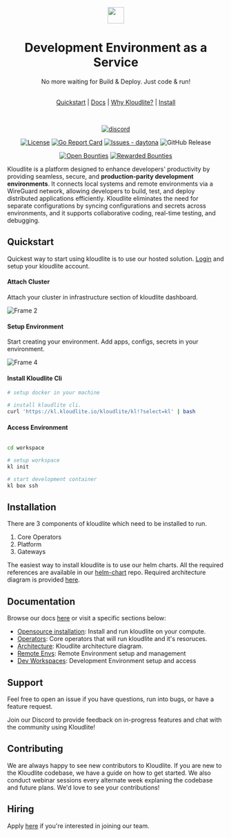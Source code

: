 <div align="center">
  <a href="https://kloudlite.io">
    <img src="https://github.com/kloudlite/kloudlite/assets/1580519/a31a5f78-2bde-45f1-8141-d23ee8231eb1" style="height:38px" />
  </a>
  <h1>
    Development Environment as a Service  
  </h1>
  <div>No more waiting for Build & Deploy. Just code & run!</div>
  <br />
  
[Quickstart](https://kloudlite.io) | [Docs](https://kloudlite.io/docs) | [Why Kloudlite?](https://kloudlite.io/why) | [Install](https://kloudlite.io/install)

  <br />

[![discord](https://img.shields.io/discord/934762910717194260?label=discord)](https://discord.gg/m5tYzQfcG8)

[![License](https://img.shields.io/badge/License-Apache--2.0-blue)](#license)
[![Go Report Card](https://goreportcard.com/badge/github.com/kloudlite/api)](https://goreportcard.com/report/github.com/kloudlite/api)
[![Issues - daytona](https://img.shields.io/github/issues/kloudlite/kloudlite)](https://github.com/kloudlite/kloudlite/issues)
![GitHub Release](https://img.shields.io/github/v/release/kloudlite/kloudlite)

[![Open Bounties](https://img.shields.io/endpoint?url=https%3A%2F%2Fconsole.algora.io%2Fapi%2Fshields%2Fkloudlite%2Fbounties%3Fstatus%3Dopen)](https://console.algora.io/org/kloudlite/bounties?status=open)
[![Rewarded Bounties](https://img.shields.io/endpoint?url=https%3A%2F%2Fconsole.algora.io%2Fapi%2Fshields%2Fkloudlite%2Fbounties%3Fstatus%3Dcompleted)](https://console.algora.io/org/kloudlite/bounties?status=completed)
</div>




Kloudlite is a platform designed to enhance developers' productivity by providing seamless, secure, and **production-parity development environments**. It connects local systems and remote environments via a WireGuard network, allowing developers to build, test, and deploy distributed applications efficiently. Kloudlite eliminates the need for separate configurations by syncing configurations and secrets across environments, and it supports collaborative coding, real-time testing, and debugging.

## Quickstart
Quickest way to start using kloudlite is to use our hosted solution. [Login](https://auth.kloudlite.io) and setup your kloudlite account.

#### Attach Cluster
Attach your cluster in infrastructure section of kloudlite dashboard.

![Frame 2](https://github.com/kloudlite/kloudlite/assets/1580519/e9629f43-0d44-4311-b6f4-e02265ec7d3b)

#### Setup Environment
Start creating your environment. Add apps, configs, secrets in your environment.

![Frame 4](https://github.com/kloudlite/kloudlite/assets/1580519/9bb3c9ec-5c25-4a99-b038-9f17b0c40710)


#### Install Kloudlite Cli
```bash
# setup docker in your machine

# install kloudlite cli.
curl 'https://kl.kloudlite.io/kloudlite/kl!?select=kl' | bash
```

#### Access Environment
```bash

cd workspace

# setup workspace
kl init

# start development container
kl box ssh
```

## Installation
There are 3 components of kloudlite which need to be installed to run.

1. Core Operators
2. Platform
3. Gateways

The easiest way to install kloudlite is to use our helm charts. All the required references are available in our [helm-chart](https://github.com/kloudlite/helm-charts) repo.
Required architecture diagram is provided [here](https://kloudlite.io/docs/architecture).

## Documentation
Browse our docs [here](https://kloudlite.io/docs) or visit a specific sections below:
- [Opensource installation](https://kloudlite.io/docs/opensource): Install and run kloudlite on your compute.
- [Operators](https://kloudlite.io/docs/operators): Core operators that will run kloudlite and it's resoruces.
- [Architecture](https://kloudlite.io/docs/architecture): Kloudlite architecture diagram.
- [Remote Envs](https://kloudlite.io/docs/remote-env): Remote Environment setup and management
- [Dev Workspaces](https://kloudlite.io/docs/workspaces): Development Environment setup and access



## Support
Feel free to open an issue if you have questions, run into bugs, or have a feature request.

Join our Discord to provide feedback on in-progress features and chat with the community using Kloudlite!

## Contributing
We are always happy to see new contributors to Kloudlite. If you are new to the Kloudlite codebase, we have a guide on how to get started. We also conduct webinar sessions every alternate week explaning the codebase and future plans. We'd love to see your contributions!

## Hiring
Apply [here](https://wellfound.com/company/kloudlite1729/) if you're interested in joining our team.
